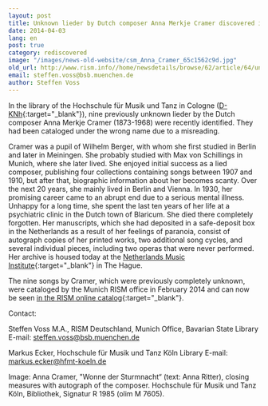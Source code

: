 ```yaml
---
layout: post
title: Unknown lieder by Dutch composer Anna Merkje Cramer discovered in Cologne
date: 2014-04-03
lang: en
post: true
category: rediscovered
image: "/images/news-old-website/csm_Anna_Cramer_65c1562c9d.jpg"
old_url: http://www.rism.info//home/newsdetails/browse/62/article/64/unknown-lieder-by-dutch-composer-anna-merkje-cramer-discovered-in-cologne.html
email: steffen.voss@bsb.muenchen.de
author: Steffen Voss
---
```


In the library of the Hochschule für Musik und Tanz in Cologne ([D-KNh](https://opac.rism.info/search?View=rism&siglum=D-KNh){:target="_blank"}), nine previously unknown lieder by the Dutch composer Anna Merkje Cramer (1873-1968) were recently identified. They had been cataloged under the wrong name due to a misreading.

Cramer was a pupil of Wilhelm Berger, with whom she first studied in Berlin and later in Meiningen. She probably studied with Max von Schillings in Munich, where she later lived. She enjoyed initial success as a lied composer, publishing four collections containing songs between 1907 and 1910, but after that, biographic information about her becomes scanty. Over the next 20 years, she mainly lived in Berlin and Vienna. In 1930, her promising career came to an abrupt end due to a serious mental illness. Unhappy for a long time, she spent the last ten years of her life at a psychiatric clinic in the Dutch town of Blaricum. She died there completely forgotten. Her manuscripts, which she had deposited in a safe-deposit box in the Netherlands as a result of her feelings of paranoia, consist of autograph copies of her printed works, two additional song cycles, and several individual pieces, including two operas that were never performed. Her archive is housed today at the [Netherlands Music Institute](http://www.nederlandsmuziekinstituut.nl/en/collections/304){:target="_blank"} in The Hague.

The nine songs by Cramer, which were previously completely unknown, were cataloged by the Munich RISM office in February 2014 and can now be seen [in the RISM online catalog](https://opac.rism.info/search?View=rism&author=Anna+Merkje+Cramer){:target="_blank"}.

Contact:

Steffen Voss M.A., RISM Deutschland, Munich Office, Bavarian State Library
E-mail: [steffen.voss@bsb.muenchen.de](mailto:steffen.voss@bsb.muenchen.de)

Markus Ecker, Hochschule für Musik und Tanz Köln Library
E-mail: [markus.ecker@hfmt-koeln.de](mailto:markus.ecker@hfmt-koeln.de)


Image: Anna Cramer, "Wonne der Sturmnacht“ (text: Anna Ritter), closing measures with autograph of the composer. Hochschule für Musik und Tanz Köln, Bibliothek, Signatur R 1985 (olim M 7605).

